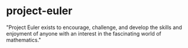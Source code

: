 # project-euler

"Project Euler exists to encourage, challenge, and develop the skills and enjoyment of anyone with an interest in the fascinating world of mathematics."
